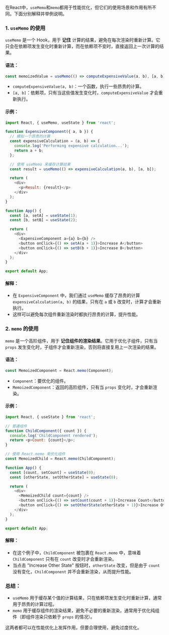 在React中，`useMemo`和`memo`都用于性能优化，但它们的使用场景和作用有所不同。下面分别解释并举例说明。

### 1. `useMemo` 的使用

`useMemo` 是一个 Hook，用于 **记住** 计算的结果，避免在每次渲染时重新计算。它只会在依赖项发生变化时重新计算，而在依赖项不变时，直接返回上一次计算的结果。

#### 语法：

```javascript
const memoizedValue = useMemo(() => computeExpensiveValue(a, b), [a, b]);
```

- `computeExpensiveValue(a, b)`：一个函数，执行一些昂贵的计算。
- `[a, b]`：依赖项，只有当这些值发生变化时，`computeExpensiveValue` 才会重新执行。

#### 示例：

```javascript
import React, { useMemo, useState } from 'react';

function ExpensiveComponent({ a, b }) {
  // 模拟一个昂贵的计算
  const expensiveCalculation = (a, b) => {
    console.log('Performing expensive calculation...');
    return a + b;
  };

  // 使用 useMemo 来缓存计算结果
  const result = useMemo(() => expensiveCalculation(a, b), [a, b]);

  return (
    <div>
      <p>Result: {result}</p>
    </div>
  );
}

function App() {
  const [a, setA] = useState(1);
  const [b, setB] = useState(2);

  return (
    <div>
      <ExpensiveComponent a={a} b={b} />
      <button onClick={() => setA(a + 1)}>Increase A</button>
      <button onClick={() => setB(b + 1)}>Increase B</button>
    </div>
  );
}

export default App;
```

#### 解释：

- 在 `ExpensiveComponent` 中，我们通过 `useMemo` 缓存了昂贵的计算 `expensiveCalculation(a, b)` 的结果，只有在 `a` 或 `b` 改变时，计算才会重新执行。
- 这样可以避免每次组件重新渲染时都执行昂贵的计算，提升性能。

### 2. `memo` 的使用

`memo` 是一个高阶组件，用于 **记住组件的渲染结果**。它用于优化子组件，只有当 `props` 发生变化时，子组件才会重新渲染，否则将直接复用上一次渲染的结果。

#### 语法：

```javascript
const MemoizedComponent = React.memo(Component);
```

- `Component`：要优化的组件。
- `MemoizedComponent`：返回的高阶组件，只有当 `props` 变化时，才会重新渲染。

#### 示例：

```javascript
import React, { useState } from 'react';

// 普通组件
function ChildComponent({ count }) {
  console.log('ChildComponent rendered');
  return <p>Count: {count}</p>;
}

// 使用 React.memo 来优化组件
const MemoizedChild = React.memo(ChildComponent);

function App() {
  const [count, setCount] = useState(0);
  const [otherState, setOtherState] = useState(0);

  return (
    <div>
      <MemoizedChild count={count} />
      <button onClick={() => setCount(count + 1)}>Increase Count</button>
      <button onClick={() => setOtherState(otherState + 1)}>Increase Other State</button>
    </div>
  );
}

export default App;
```

#### 解释：

- 在这个例子中，`ChildComponent` 被包裹在 `React.memo` 中，意味着 `ChildComponent` 只有在 `count` 改变时才会重新渲染。
- 当点击 "Increase Other State" 按钮时，`otherState` 改变，但是由于 `count` 没有变化，`ChildComponent` 并不会重新渲染，从而提升性能。

### 总结：

- `useMemo` 用于缓存某个值的计算结果，只在依赖项发生变化时重新计算，通常用于昂贵的计算过程。
- `memo` 用于缓存组件的渲染结果，避免不必要的重新渲染，通常用于优化纯组件（即组件渲染只依赖于 `props` 的情况）。

这两者都可以在性能优化上发挥作用，但要合理使用，避免过度优化。